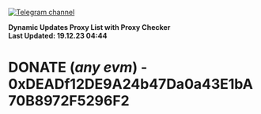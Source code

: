 [![Telegram channel](https://img.shields.io/endpoint?url=https://runkit.io/damiankrawczyk/telegram-badge/branches/master?url=https://t.me/n4z4v0d)](https://t.me/n4z4v0d) 

**Dynamic Updates Proxy List with Proxy Checker**  
**Last Updated: 19.12.23 04:44**

# DONATE (_any evm_) - 0xDEADf12DE9A24b47Da0a43E1bA70B8972F5296F2
